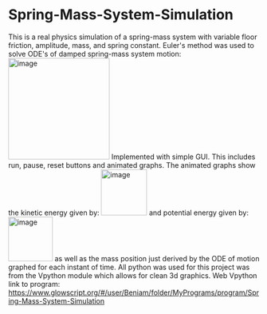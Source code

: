 # Spring-Mass-System-Simulation
This is a real physics simulation of a spring-mass system with variable floor friction, amplitude, mass, and spring constant. 
Euler's method was used to solve ODE's of damped spring-mass system motion:
<img width="203" alt="image" src="https://user-images.githubusercontent.com/106757076/185280072-595f053c-083b-408d-925d-c04c3862cff1.png">
Implemented with simple GUI. This includes run, pause, reset buttons and animated graphs. The animated graphs show the kinetic energy given by:
<img width="92" alt="image" src="https://user-images.githubusercontent.com/106757076/185280280-1f12af33-ee73-4a90-bfe9-5ffcada2317f.png">
and potential energy given by:
<img width="89" alt="image" src="https://user-images.githubusercontent.com/106757076/185280432-8cacfe55-e137-4f4a-a699-3e886f8fc4b2.png">
as well as the mass position just derived by the ODE of motion graphed for each instant of time.
All python was used for this project was from the Vpython module which allows for clean 3d graphics.
Web Vpython link to program: https://www.glowscript.org/#/user/Beniam/folder/MyPrograms/program/Spring-Mass-System-Simulation
